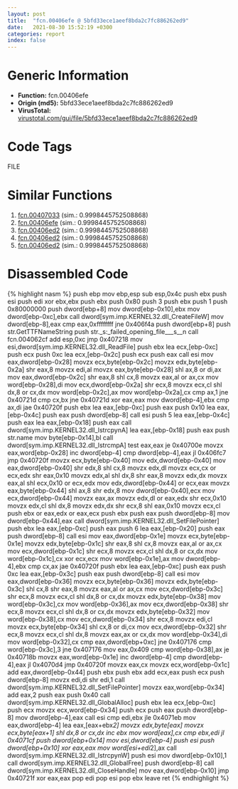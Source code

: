 ```yaml
---
layout: post
title:  "fcn.00406efe @ 5bfd33ece1aeef8bda2c7fc886262ed9"
date:   2021-08-30 15:52:19 +0300
categories: report
index: false
---
```


# Generic Information
- **Function:** fcn.00406efe
- **Origin (md5):** 5bfd33ece1aeef8bda2c7fc886262ed9
- **VirusTotal:** [virustotal.com/gui/file/5bfd33ece1aeef8bda2c7fc886262ed9][virustotal_ref]

# Code Tags
<span class="tag" id="FILE">FILE</span>


# Similar Functions

1. [fcn.00407033][similar_1_ref] (sim.: 0.9998445752508868)
2. [fcn.00406efe][similar_2_ref] (sim.: 0.9998445752508868)
3. [fcn.00406ed2][similar_3_ref] (sim.: 0.9998445752508868)
4. [fcn.00406ed2][similar_4_ref] (sim.: 0.9998445752508868)
5. [fcn.00406ed2][similar_5_ref] (sim.: 0.9998445752508868)


# Disassembled Code

{% highlight nasm %}
push ebp
mov ebp,esp
sub esp,0x4c
push ebx
push esi
push edi
xor ebx,ebx
push ebx
push 0x80
push 3
push ebx
push 1
push 0x80000000
push dword[ebp+8]
mov dword[ebp-0x10],ebx
mov dword[ebp-0xc],ebx
call dword[sym.imp.KERNEL32.dll_CreateFileW]
mov dword[ebp-8],eax
cmp eax,0xffffffff
jne 0x406f4a
push dword[ebp+8]
push str.GetTTFNameString
push str._s:_failed_opening_file___s__n
call fcn.004062cf
add esp,0xc
jmp 0x407218
mov esi,dword[sym.imp.KERNEL32.dll_ReadFile]
push ebx
lea ecx,[ebp-0xc]
push ecx
push 0xc
lea ecx,[ebp-0x2c]
push ecx
push eax
call esi
mov eax,dword[ebp-0x28]
movzx ecx,byte[ebp-0x2c]
movzx edx,byte[ebp-0x2a]
shr eax,8
movzx edi,al
movzx eax,byte[ebp-0x28]
shl ax,8
or di,ax
mov eax,dword[ebp-0x2c]
shr eax,8
shl cx,8
movzx eax,al
or ax,cx
mov word[ebp-0x28],di
mov ecx,dword[ebp-0x2a]
shr ecx,8
movzx ecx,cl
shl dx,8
or cx,dx
mov word[ebp-0x2c],ax
mov word[ebp-0x2a],cx
cmp ax,1
jne 0x40721d
cmp cx,bx
jne 0x40721d
xor eax,eax
mov dword[ebp-4],ebx
cmp ax,di
jae 0x40720f
push ebx
lea eax,[ebp-0xc]
push eax
push 0x10
lea eax,[ebp-0x4c]
push eax
push dword[ebp-8]
call esi
push 5
lea eax,[ebp-0x4c]
push eax
lea eax,[ebp-0x18]
push eax
call dword[sym.imp.KERNEL32.dll_lstrcpynA]
lea eax,[ebp-0x18]
push eax
push str.name
mov byte[ebp-0x14],bl
call dword[sym.imp.KERNEL32.dll_lstrcmpA]
test eax,eax
je 0x40700e
movzx eax,word[ebp-0x28]
inc dword[ebp-4]
cmp dword[ebp-4],eax
jl 0x406fc7
jmp 0x40720f
movzx ecx,byte[ebp-0x40]
mov edx,dword[ebp-0x40]
mov eax,dword[ebp-0x40]
shr edx,8
shl cx,8
movzx edx,dl
movzx ecx,cx
or ecx,edx
shr eax,0x10
movzx edx,al
shl dx,8
shr eax,8
movzx edx,dx
movzx eax,al
shl ecx,0x10
or ecx,edx
mov edx,dword[ebp-0x44]
or ecx,eax
movzx eax,byte[ebp-0x44]
shl ax,8
shr edx,8
mov dword[ebp-0x40],ecx
mov ecx,dword[ebp-0x44]
movzx eax,ax
movzx edx,dl
or eax,edx
shr ecx,0x10
movzx edx,cl
shl dx,8
movzx edx,dx
shr ecx,8
shl eax,0x10
movzx ecx,cl
push ebx
or eax,edx
or eax,ecx
push ebx
push eax
push dword[ebp-8]
mov dword[ebp-0x44],eax
call dword[sym.imp.KERNEL32.dll_SetFilePointer]
push ebx
lea eax,[ebp-0xc]
push eax
push 6
lea eax,[ebp-0x20]
push eax
push dword[ebp-8]
call esi
mov eax,dword[ebp-0x1e]
movzx ecx,byte[ebp-0x1e]
movzx edx,byte[ebp-0x1c]
shr eax,8
shl cx,8
movzx eax,al
or ax,cx
mov ecx,dword[ebp-0x1c]
shr ecx,8
movzx ecx,cl
shl dx,8
or cx,dx
mov word[ebp-0x1c],cx
xor ecx,ecx
mov word[ebp-0x1e],ax
mov dword[ebp-4],ebx
cmp cx,ax
jae 0x40720f
push ebx
lea eax,[ebp-0xc]
push eax
push 0xc
lea eax,[ebp-0x3c]
push eax
push dword[ebp-8]
call esi
mov eax,dword[ebp-0x36]
movzx ecx,byte[ebp-0x36]
movzx edx,byte[ebp-0x3c]
shl cx,8
shr eax,8
movzx eax,al
or ax,cx
mov ecx,dword[ebp-0x3c]
shr ecx,8
movzx ecx,cl
shl dx,8
or cx,dx
movzx edx,byte[ebp-0x38]
mov word[ebp-0x3c],cx
mov word[ebp-0x36],ax
mov ecx,dword[ebp-0x38]
shr ecx,8
movzx ecx,cl
shl dx,8
or cx,dx
movzx edx,byte[ebp-0x32]
mov word[ebp-0x38],cx
mov ecx,dword[ebp-0x34]
shr ecx,8
movzx edi,cl
movzx ecx,byte[ebp-0x34]
shl cx,8
or di,cx
mov ecx,dword[ebp-0x32]
shr ecx,8
movzx ecx,cl
shl dx,8
movzx eax,ax
or cx,dx
mov word[ebp-0x34],di
mov word[ebp-0x32],cx
cmp eax,dword[ebp+0xc]
jne 0x407176
cmp word[ebp-0x3c],3
jne 0x407176
mov eax,0x409
cmp word[ebp-0x38],ax
je 0x40718b
movzx eax,word[ebp-0x1e]
inc dword[ebp-4]
cmp dword[ebp-4],eax
jl 0x4070d4
jmp 0x40720f
movzx eax,cx
movzx ecx,word[ebp-0x1c]
add eax,dword[ebp-0x44]
push ebx
push ebx
add ecx,eax
push ecx
push dword[ebp-8]
movzx edi,di
shr edi,1
call dword[sym.imp.KERNEL32.dll_SetFilePointer]
movzx eax,word[ebp-0x34]
add eax,2
push eax
push 0x40
call dword[sym.imp.KERNEL32.dll_GlobalAlloc]
push ebx
lea ecx,[ebp-0xc]
push ecx
movzx ecx,word[ebp-0x34]
push ecx
push eax
push dword[ebp-8]
mov dword[ebp-4],eax
call esi
cmp edi,ebx
jle 0x4071eb
mov eax,dword[ebp-4]
lea eax,[eax+ebx*2]
movzx edx,byte[eax]
movzx ecx,byte[eax+1]
shl dx,8
or cx,dx
inc ebx
mov word[eax],cx
cmp ebx,edi
jl 0x4071cf
push dword[ebp+0x14]
mov esi,dword[ebp-4]
push esi
push dword[ebp+0x10]
xor eax,eax
mov word[esi+edi*2],ax
call dword[sym.imp.KERNEL32.dll_lstrcpynW]
push esi
mov dword[ebp-0x10],1
call dword[sym.imp.KERNEL32.dll_GlobalFree]
push dword[ebp-8]
call dword[sym.imp.KERNEL32.dll_CloseHandle]
mov eax,dword[ebp-0x10]
jmp 0x40721f
xor eax,eax
pop edi
pop esi
pop ebx
leave
ret
{% endhighlight %}


[similar_1_ref]: /report/fcn.00407033@13efdafd5b4f5d3a5dcb240b696c267c
[similar_2_ref]: /report/fcn.00406efe@999ae3491971c32d67bd4c32561ea381
[similar_3_ref]: /report/fcn.00406ed2@a80355b9dc44bcf04d9725001d7455b7
[similar_4_ref]: /report/fcn.00406ed2@fc08a944a357dc216338592f13f65b60
[similar_5_ref]: /report/fcn.00406ed2@3e325eb0547b921cde32ac52d0a0f75c
[virustotal_ref]: https://www.virustotal.com/gui/file/5bfd33ece1aeef8bda2c7fc886262ed9